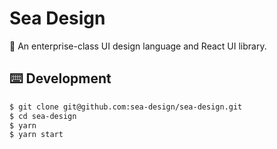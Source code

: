 # Sea Design
🌊 An enterprise-class UI design language and React UI library.

## ⌨️ Development

```bash
$ git clone git@github.com:sea-design/sea-design.git
$ cd sea-design
$ yarn
$ yarn start
```